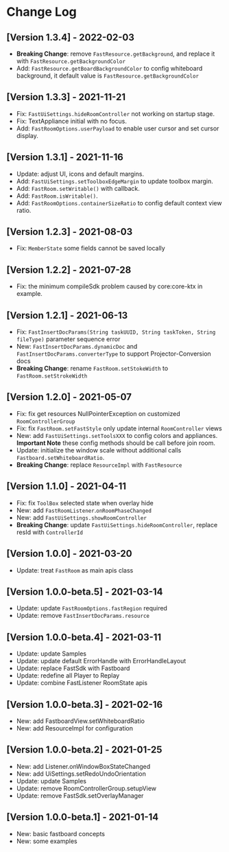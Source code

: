 # Change Log
## [Version 1.3.4] - 2022-02-03
- **Breaking Change**: remove `FastResource.getBackground`, and replace it with `FastResource.getBackgroundColor`
- Add: `FastResource.getBoardBackgroundColor` to config whiteboard background, it default value is `FastResource.getBackgroundColor`

## [Version 1.3.3] - 2021-11-21
- Fix: `FastUiSettings.hideRoomController` not working on startup stage.
- Fix: TextAppliance initial with no focus.
- Add: `FastRoomOptions.userPayload` to enable user cursor and set cursor display.

## [Version 1.3.1] - 2021-11-16
- Update: adjust UI, icons and default margins.
- Add: `FastUiSettings.setToolboxEdgeMargin` to update toolbox margin.
- Add: `FastRoom.setWritable()` with callback.
- Add: `FastRoom.isWritable()`.
- Add: `FastRoomOptions.containerSizeRatio` to config default context view ratio.

## [Version 1.2.3] - 2021-08-03
- Fix: `MemberState` some fields cannot be saved locally

## [Version 1.2.2] - 2021-07-28
- Fix: the minimum compileSdk problem caused by core:core-ktx in example.

## [Version 1.2.1] - 2021-06-13

- Fix: `FastInsertDocParams(String taskUUID, String taskToken, String fileType)` parameter sequence
  error
- New: `FastInsertDocParams.dynamicDoc` and `FastInsertDocParams.converterType` to support
  Projector-Conversion docs
- **Breaking Change**: rename `FastRoom.setStokeWidth` to `FastRoom.setStrokeWidth`

## [Version 1.2.0] - 2021-05-07

- Fix: fix get resources NullPointerException on customized `RoomControllerGroup`
- Fix: fix `FastRoom.setFastStyle` only update internal `RoomController` views
- New: add `FastUiSettings.setToolsXXX` to config colors and appliances. **Important Note** these
  config methods should be call before join room.
- Update: initialize the window scale without additional calls `Fastboard.setWhiteboardRatio`.
- **Breaking Change**: replace `ResourceImpl` with `FastResource`

## [Version 1.1.0] - 2021-04-11

- Fix: fix `ToolBox` selected state when overlay hide
- New: add `FastRoomListener`.`onRoomPhaseChanged`
- New: add `FastUiSettings.showRoomController`
- **Breaking Change**: update `FastUiSettings.hideRoomController`, replace resId with `ControllerId`

## [Version 1.0.0] - 2021-03-20

- Update: treat `FastRoom` as main apis class

## [Version 1.0.0-beta.5] - 2021-03-14

- Update: update `FastRoomOptions.fastRegion` required
- Update: remove `FastInsertDocParams.resource`

## [Version 1.0.0-beta.4] - 2021-03-11

- Update: update Samples
- Update: update default ErrorHandle with ErrorHandleLayout
- Update: replace FastSdk with Fastboard
- Update: redefine all Player to Replay
- Update: combine FastListener RoomState apis

## [Version 1.0.0-beta.3] - 2021-02-16

- New: add FastboardView.setWhiteboardRatio
- New: add ResourceImpl for configuration

## [Version 1.0.0-beta.2] - 2021-01-25

- New: add Listener.onWindowBoxStateChanged
- New: add UiSettings.setRedoUndoOrientation
- Update: update Samples
- Update: remove RoomControllerGroup.setupView
- Update: remove FastSdk.setOverlayManager

## [Version 1.0.0-beta.1] - 2021-01-14

- New: basic fastboard concepts
- New: some examples